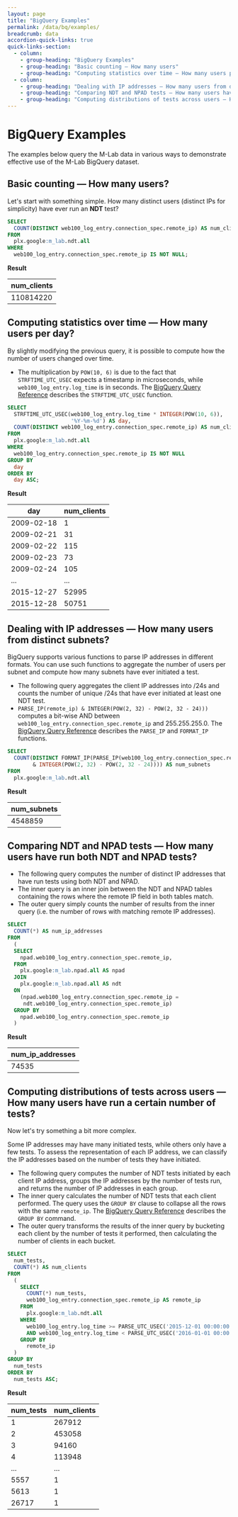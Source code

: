 ```yaml
---
layout: page
title: "BigQuery Examples"
permalink: /data/bq/examples/
breadcrumb: data
accordion-quick-links: true
quick-links-section:
  - column:
    - group-heading: "BigQuery Examples"
    - group-heading: "Basic counting — How many users"
    - group-heading: "Computing statistics over time — How many users per day"
  - column:
    - group-heading: "Dealing with IP addresses — How many users from distinct subnets"
    - group-heading: "Comparing NDT and NPAD tests — How many users have run both NDT and NPAD tests"
    - group-heading: "Computing distributions of tests across users — How many users have run a certain number of tests"
---
```


# BigQuery Examples

The examples below query the M-Lab data in various ways to demonstrate effective use of the M-Lab BigQuery dataset.

## Basic counting — How many users?

Let's start with something simple. How many distinct users (distinct IPs for simplicity) have ever run an **NDT** test?

~~~sql
SELECT
  COUNT(DISTINCT web100_log_entry.connection_spec.remote_ip) AS num_clients
FROM
  plx.google:m_lab.ndt.all
WHERE
  web100_log_entry.connection_spec.remote_ip IS NOT NULL;
~~~

**Result**

| num_clients |
|-------------|
| 110814220   |

## Computing statistics over time — How many users per day?

By slightly modifying the previous query, it is possible to compute how the number of users changed over time.

* The multiplication by `POW(10, 6)` is due to the fact that `STRFTIME_UTC_USEC` expects a timestamp in microseconds, while `web100_log_entry.log_time` is in seconds. The [BigQuery Query Reference][13] describes the `STRFTIME_UTC_USEC` function.

~~~sql
SELECT
  STRFTIME_UTC_USEC(web100_log_entry.log_time * INTEGER(POW(10, 6)),
                    '%Y-%m-%d') AS day,
  COUNT(DISTINCT web100_log_entry.connection_spec.remote_ip) AS num_clients
FROM
  plx.google:m_lab.ndt.all
WHERE
  web100_log_entry.connection_spec.remote_ip IS NOT NULL
GROUP BY
  day
ORDER BY
  day ASC;
~~~

**Result**

|    day      | num_clients |
|-------------|-------------|
| 2009-02-18  |           1 |
| 2009-02-21  |          31 |
| 2009-02-22  |         115 |
| 2009-02-23  |          73 |
| 2009-02-24  |         105 |
| ...         |         ... |
| 2015-12-27  |       52995 |
| 2015-12-28  |       50751 |

## Dealing with IP addresses — How many users from distinct subnets?

BigQuery supports various functions to parse IP addresses in different formats. You can use such functions to aggregate the number of users per subnet and compute how many subnets have ever initiated a test.

* The following query aggregates the client IP addresses into /24s and counts the number of unique /24s that have ever initiated at least one NDT test.
* `PARSE_IP(remote_ip) & INTEGER(POW(2, 32) - POW(2, 32 - 24)))` computes a bit-wise AND between `web100_log_entry.connection_spec.remote_ip` and 255.255.255.0. The [BigQuery Query Reference](https://cloud.google.com/bigquery/query-reference#ipfunctions) describes the `PARSE_IP` and `FORMAT_IP` functions.

~~~sql
SELECT
  COUNT(DISTINCT FORMAT_IP(PARSE_IP(web100_log_entry.connection_spec.remote_ip)
        & INTEGER(POW(2, 32) - POW(2, 32 - 24)))) AS num_subnets
FROM
  plx.google:m_lab.ndt.all
~~~

**Result**

| num_subnets |
|-------------|
| 4548859     |

## Comparing NDT and NPAD tests — How many users have run both NDT and NPAD tests?

* The following query computes the number of distinct IP addresses that have run tests using both NDT and NPAD.
* The inner query is an inner join between the NDT and NPAD tables containing the rows where the remote IP field in both tables match.
* The outer query simply counts the number of results from the inner query (i.e. the number of rows with matching remote IP addresses).

~~~sql
SELECT
  COUNT(*) AS num_ip_addresses
FROM
  (
  SELECT
    npad.web100_log_entry.connection_spec.remote_ip,
  FROM
    plx.google:m_lab.npad.all AS npad
  JOIN
    plx.google:m_lab.npad.all AS ndt
  ON
    (npad.web100_log_entry.connection_spec.remote_ip =
     ndt.web100_log_entry.connection_spec.remote_ip)
  GROUP BY
    npad.web100_log_entry.connection_spec.remote_ip
  )
~~~

**Result**

|num_ip_addresses|
|----------------|
|           74535|

## Computing distributions of tests across users — How many users have run a certain number of tests?

Now let's try something a bit more complex.

Some IP addresses may have many initiated tests, while others only have a few tests. To assess the representation of each IP address, we can classify the IP addresses based on the number of tests they have initiated.

* The following query computes the number of NDT tests initiated by each client IP address, groups the IP addresses by the number of tests run, and returns the number of IP addresses in each group.
* The inner query calculates the number of NDT tests that each client performed. The query uses the `GROUP BY` clause to collapse all the rows with the same `remote_ip`. The [BigQuery Query Reference][15] describes the `GROUP BY` command.
* The outer query transforms the results of the inner query by bucketing each client by the number of tests it performed, then calculating the number of clients in each bucket.

~~~sql
SELECT
  num_tests,
  COUNT(*) AS num_clients
FROM
  (
    SELECT
      COUNT(*) num_tests,
      web100_log_entry.connection_spec.remote_ip AS remote_ip
    FROM
      plx.google:m_lab.ndt.all
    WHERE
      web100_log_entry.log_time >= PARSE_UTC_USEC('2015-12-01 00:00:00') / POW(10, 6)
      AND web100_log_entry.log_time < PARSE_UTC_USEC('2016-01-01 00:00:00') / POW(10, 6)
    GROUP BY
      remote_ip
  )
GROUP BY
  num_tests
ORDER BY
  num_tests ASC;
~~~

**Result**

|num_tests|num_clients|
|---------|-----------|
|1        |267912     |
|2        |453058     |
|3        |94160      |
|4        |113948     |
|...      |...        |
|5557     |1          |
|5613     |1          |
|26717    |1          |

[3]: http://www.measurementlab.net/tools/ndt
[4]: http://www.measurementlab.net/tools/npad
[5]: http://www.measurementlab.net/tools/sidestream
[6]: http://www.measurementlab.net/tools/paris-traceroute
[13]: https://cloud.google.com/bigquery/query-reference#datetimefunctions
[15]: https://cloud.google.com/bigquery/docs/query-reference#groupby
